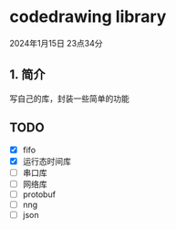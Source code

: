 # codedrawing library
2024年1月15日 23点34分
## 1. 简介
写自己的库，封装一些简单的功能

## TODO
- [x] fifo
- [x] 运行态时间库
- [ ] 串口库
- [ ] 网络库
- [ ] protobuf
- [ ] nng
- [ ] json